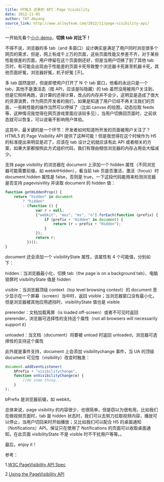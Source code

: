 ```yaml
---
title: HTML5 迟来的 API：Page Visibility
date: 2012-11-05
author: TAT.dmyang
source_link: http://www.alloyteam.com/2012/11/page-visibility-api/
---
```


<!-- {% raw %} - for jekyll -->

一开始先看个[小小 demo](http://www.alloyteam.com/wp-content/uploads/2012/11/page-visibility.html "page visibility demo")，**切换 tab 对比下！**

不得不说，浏览器的多 tab（and 多窗口）设计确实是满足了用户同时浏览很多个网页的需求，但是，网上有成千上万的页面，这些页面性能又参差不齐，对于某些性能很差的页面，用户停留在这个页面倒还好，但是当用户切换了到了其他 tab 页时，有可能会出现由于性能差的页面卡死导致整个浏览器卡死甚至机器卡死，其他页面好冤，浏览器好冤，机子好冤 \[汗]。

多 tab 固然是好，但是即使用户打开了 N 个 tab 窗口，他看的永远只是一个 tab，其他不是激活态（按 API，应该是叫隐藏）的 tab 虽然没用被用户关注到，但是它照样再跑，该计算的还得计算，改占的内存并不会少，这明显是造成了很大的资源浪费，作为网页开发者的我们，如果是知道了用户已经不再关注我们的页面，一些耗性能的操作当然可以停掉了（比如 canvas 的绘图，动态拉取 feeds 等，这种情况我觉得在网页游戏里面应该较多见），当用户切换回页面时，之前状态就可以恢复，可以说毫不影响用户体验。

这其中，最关键的是一个环节：开发者如何知道所开发的页面被用户关注了？HTML5 的 Page Visibility API 提供了这种可能！但是我觉得在这个时候作为 H5 的标准提出来明显是迟了，应该在 tab 设计之初就应该有此 API 或者相关的方案，如果大家都按照此方式组织代码，我们有理由相信浏览器的内存占用会大幅减少。

支持 page visibility 的浏览器在 document 上添加一个 hidden 属性（不同浏览器可能需要前缀，如 webkitHidden），看当前 tab 页是否激活，激活（focus）时 document.hidden 属性是 false，否则是 true，一下这段代码能用来检测浏览器是否支持 pagevisivility 并读取 document 的 hidden 值：

```javascript
function getHiddenProp() {
    return "hidden" in document
        ? "hidden"
        : (function () {
              var r = null;
              ["webkit", "moz", "ms", "o"].forEach(function (prefix) {
                  if (prefix + "Hidden" in document) {
                      return (r = prefix + "Hidden");
                  }
              });
              return r;
          })();
}
```

document 还会添加一个 visibilityState 属性，该属性有 4 个可能值，分别如下：

hidden：当浏览器最小化、切换 tab（the page is on a background tab）、电脑锁屏时 visibilityState 值是 hidden

visible：当浏览器顶级 context（top level browsing context）的 document 至少显示在一个屏幕（screen）当中时，返回 visible；当浏览器窗口没有最小化，但是浏览器被其他应用遮挡时，visibilityState 值也是 visible

prerender：文档加载离屏（is loaded off-screen）或者不可见时返回 prerender，浏览器可选择性的支持这个属性（not all browsers will necessarily support it）

unloaded：当文档（document）将要被 unload 时返回 unloaded，浏览器可选择性的支持这个属性

此外就是事件支持，document 上会添加 visibilitychange 事件，当 UA 的顶级 document 可见性（visibility）改变时触发：

```javascript
document.addEventListener(
    bPrefix + "visibilitychange",
    function onVisibilityChange(e) {
        //do some thing...
    }
);
```

bPrefix 是浏览器前缀，如 webkit。

总体来说，page visibility 的内容很少，也很简单，但是窃以为很有用，比如我们在做视频页面时，tab 是 hidden 状态时，我们可以去努力拉取视频内容，播放可以停止，当用户切回来时开始播放；又比如我们可以配合 H5 的桌面通知（Notifications）API，保证只在使用了 Notifications 的页面可以收取桌面通知，在此页面 visibilityState 不是 visible 时不干扰用户等等。。

最后，enjoy it！

参考：

1\.[W3C PageVisibility API Spec](http://www.w3.org/TR/page-visibility)

2\.[Using the PageVisibility API](http://www.html5rocks.com/en/tutorials/pagevisibility/intro/)

<!-- {% endraw %} - for jekyll -->
